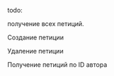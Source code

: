 todo:

получение всех петиций.

Создание петиции

Удаление петиции

Получение петиций по ID автора

